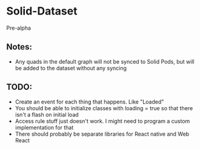 # Solid-Dataset

Pre-alpha

## Notes:
 - Any quads in the default graph will not be synced to Solid Pods, but will be added to the dataset without any syncing


## TODO:
 - Create an event for each thing that happens. Like "Loaded"
 - You should be able to initialize classes with loading = true so that there isn't a flash on initial load
 - Access rule stuff just doesn't work. I might need to program a custom implementation for that
 - There should probably be separate libraries for React native and Web React